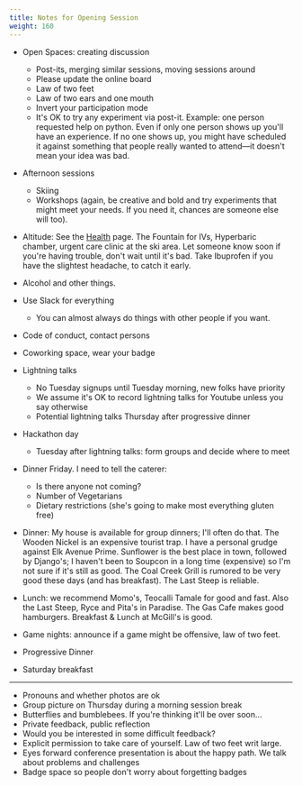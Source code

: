 ```yaml
---
title: Notes for Opening Session
weight: 160
---
```


- Open Spaces: creating discussion
  - Post-its, merging similar sessions, moving sessions around
  - Please update the online board
  - Law of two feet
  - Law of two ears and one mouth
  - Invert your participation mode
  - It's OK to try any experiment via post-it. Example: one person requested help on python.
    Even if only one person shows up you'll have an experience. If no one shows up,
    you might have scheduled it against something that people really
    wanted to attend&mdash;it doesn't mean your idea was bad.

- Afternoon sessions
  - Skiing
  - Workshops (again, be creative and bold and try experiments that might meet
    your needs. If you need it, chances are someone else will too).

- Altitude: See the [Health](/health) page. The Fountain for IVs, Hyperbaric chamber, urgent care clinic at the ski area.
  Let someone know soon if you're having trouble, don't wait until it's bad. Take Ibuprofen
  if you have the slightest headache, to catch it early.

- Alcohol and other things.

- Use Slack for everything
  - You can almost always do things with other people if you want.

- Code of conduct, contact persons

- Coworking space, wear your badge

- Lightning talks
  - No Tuesday signups until Tuesday morning, new folks have priority
  - We assume it's OK to record lightning talks for Youtube unless you say otherwise
  - Potential lightning talks Thursday after progressive dinner

- Hackathon day
  - Tuesday after lightning talks: form groups and decide where to meet

- Dinner Friday. I need to tell the caterer:
  - Is there anyone not coming?
  - Number of Vegetarians
  - Dietary restrictions (she's going to make most everything gluten free)

- Dinner: My house is available for group dinners; I'll often do that. The
Wooden Nickel is an expensive tourist trap. I have a personal grudge against
Elk Avenue Prime. Sunflower is the best place in town, followed by Django's; I
haven't been to Soupcon in a long time (expensive) so I'm not sure if it's
still as good. The Coal Creek Grill is rumored to be very good these days (and
has breakfast). The Last Steep is reliable.

- Lunch: we recommend Momo's, Teocalli Tamale for good and fast. Also the Last
Steep, Ryce and Pita's in Paradise. The Gas Cafe makes good hamburgers.
Breakfast & Lunch at McGill's is good.

- Game nights: announce if a game might be offensive, law of two feet.

- Progressive Dinner

- Saturday breakfast

________________________________________

- Pronouns and whether photos are ok
- Group picture on Thursday during a morning session break
- Butterflies and bumblebees. If you're thinking it'll be over soon...
- Private feedback, public reflection
- Would you be interested in some difficult feedback?
- Explicit permission to take care of yourself. Law of two feet writ large.
- Eyes forward conference presentation is about the happy path. We talk about problems and challenges
- Badge space so people don't worry about forgetting badges
